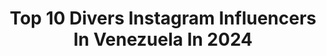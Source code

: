 ---
title: Top 10 Divers Instagram Influencers In Venezuela In 2024
description: >-
  Find top divers Instagram influencers in Venezuela in 2024. Most popular hashtags: #venezuela #love #makeup #caracas.
platform: Instagram
hits: 22
text_top: See the most popular Instagram accounts on inBeat.
text_bottom: Our platform has 22 Instagram influencers like this in Venezuela for you to connect with.
profiles:
  - username: "cesar_losroques"
    fullname: >-
      Cesar Espinoza 🇻🇪
    bio: >-
      Co-Founder @besalosroques @amagalipan Scuba Diver, Surfer, Kiter, Paraglider and Skydiver. . Tour Operator Venezuela
    location: "Venezuela"
    followers: 10664
    engagement: 562
    commentsToLikes: 0.042670
    id: ck5hne9n8nms70i11972bacd7
    verified: false
    hashtags: "#scuba, #graciasdios, #skydive, #venezuela"
  - username: "izamorafit"
    fullname: >-
      Izamar Mora
    bio: >-
      🌎 Holistic Health🧠🩵🍃 🚘 Imagen @mm4wd 🔩 Venta de vehículos @izamora4wd 🥇 Campeona Bikini Vzla 2015 📍 Venezuela 🇻🇪
    location: "Venezuela"
    followers: 532961
    engagement: 36
    commentsToLikes: 0.073865
    id: ck8sztmdbpnys0j78eyamm0nu
    verified: false
    hashtags: "#colombia, #venezuela, #apure, #fitnessmotivation"
  - username: "carabobonoticia"
    fullname: >-
      Carabobo Es Noticia
    bio: >-
      Página de Carabobo Es Noticia. Noticias Humor Publicidad #Venezuela
    location: "Venezuela"
    followers: 128392
    engagement: 21
    commentsToLikes: 0.064495
    id: ck0vxwki913hu0i19sr7nvupn
    verified: false
    hashtags: "#lecheria, #valledelapascua, #venezolanosenchile, #puertolacruz"
  - username: "marianavalladaresl"
    fullname: >-
      MARIANA VALLADARES
    bio: >-
      Comunicación Social Tecnología Noticiero PromarTv Onda104.5fm @circuitoonda CEO @camell.clothes 🛍️ "Cada día es una nueva oportunidad para ser mejor"
    location: "Venezuela"
    followers: 8109
    engagement: 757
    commentsToLikes: 0.075699
    id: ck602x49mjsnx0i14i8c199sx
    verified: false
    hashtags: "#recuerdos, #tecnolog, #colors, #ama"
  - username: "amalhalabi"
    fullname: >-
      Amal Halabi
    bio: >-
      @amuletostore_ 📍Venezuela La vida es un instante🧿✨
    location: "Venezuela"
    followers: 13454
    engagement: 1017
    commentsToLikes: 0.037102
    id: ck6031lfnkhky0i148gqhm0gx
    verified: false
    hashtags: "#couple, #puertoordaz, #moda, #outfits"
  - username: "yessikajeich"
    fullname: >-
      𝒀𝑬𝑺𝑺𝑰𝑲𝑨 𝑱𝑬𝑰𝑪𝑯
    bio: >-
      ✨𝑯𝑰𝑱𝑨 𝑫𝑬 𝑫𝑰𝑶𝑺 🌸VENEZOLANA |𝐌𝐈𝐒𝐒 𝐁𝐄𝐀𝐔𝐓𝐘 𝐆𝐋𝐎𝐁𝐀𝐋 𝐂𝐎𝐍𝐓𝐈𝐍𝐄𝐍𝐓𝐄𝐒 2019-2020 |Ganadora de 4 Coronas de belleza |Prof. Pasarela |Amante de la Naturaleza
    location: "Venezuela"
    followers: 26875
    engagement: 81
    commentsToLikes: 0.146621
    id: ck55lerh61eal0i11bmdg9c0r
    verified: false
    hashtags: "#fashion, #poolparty, #belleza, #model"
  - username: "thequeenenigma"
    fullname: >-
      Queen Enigma
    bio: >-
      #BlackLivesMatter Haus of Crowne • 🇺🇸 PA Drag Queen Host | Brand Ambassador Model | Social Media Personality Business: E-Mail | DM
    location: "Venezuela"
    followers: 33429
    engagement: 372
    commentsToLikes: 0.037727
    id: ckap4g19r77xp0i789qe3n1iy
    verified: false
    hashtags: "#allblacklivesmatter, #love, #pride, #runway"
  - username: "gatavani"
    fullname: >-
      Ivonne Albornoz
    bio: >-
      👨‍👩‍👧Flia 🐕♥️ Me llaman la #gatavani 👩🏻‍🎓Turismo 🛫Trip d Cabina Emprendedor Fitness Motivacion/Bienestar VENEZOLANA🇻🇪y de Guayana En 📍Orlando,Florida
    location: "Venezuela"
    followers: 37675
    engagement: 143
    commentsToLikes: 0.038848
    id: ck6031kbdkhe50i1406ppoi2n
    verified: false
    hashtags: "#energiaspositivas, #gatavani, #gata, #legsday"
  - username: "jenny_vaamond"
    fullname: >-
      Jennifer Vaamonde
    bio: >-
      CEO de la empresa @grupoinnovas @vaamed 🏠REALTOR - Remodelación - Profesional Inmobiliario en Venezuela🇻🇪 Estados Unidos 🇺🇸 Panama 🇵🇦
    location: "Venezuela"
    followers: 13408
    engagement: 477
    commentsToLikes: 0.021598
    id: ckaozvqymnmcd0i78zlmk3zsu
    verified: false
    hashtags: "#house, #instagood, #women, #fotografia"
  - username: "jelianedasilva"
    fullname: >-
      Jeliane Da Silva Castillo
    bio: >-
      MODELO SINGER 🥕🔝🟠
    location: "Venezuela"
    followers: 39820
    engagement: 843
    commentsToLikes: 0.072581
    id: ck55lhqc01li70i119oykui6d
    verified: false
    hashtags: "#amor, #happyness, #happy, #viral"
---